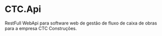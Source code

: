 # CTC.Api
RestFull WebApi para software web de gestão de fluxo de caixa de obras para a empresa CTC Construções.
